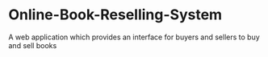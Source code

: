 # Online-Book-Reselling-System
A web application which provides an interface for buyers and sellers to buy and sell books 
